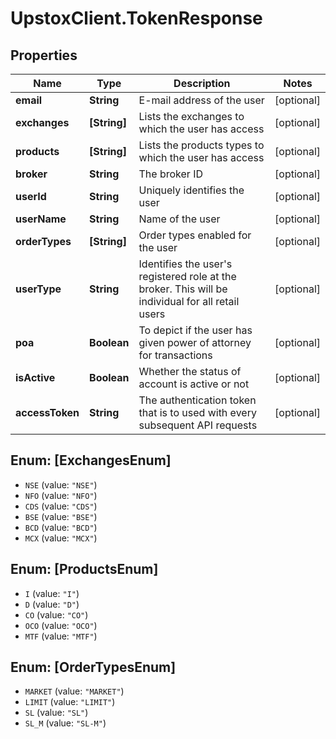 # UpstoxClient.TokenResponse

## Properties
Name | Type | Description | Notes
------------ | ------------- | ------------- | -------------
**email** | **String** | E-mail address of the user | [optional] 
**exchanges** | **[String]** | Lists the exchanges to which the user has access | [optional] 
**products** | **[String]** | Lists the products types to which the user has access | [optional] 
**broker** | **String** | The broker ID | [optional] 
**userId** | **String** | Uniquely identifies the user | [optional] 
**userName** | **String** | Name of the user | [optional] 
**orderTypes** | **[String]** | Order types enabled for the user | [optional] 
**userType** | **String** |   Identifies the user&#x27;s registered role at the broker. This will be individual for all retail users | [optional] 
**poa** | **Boolean** |   To depict if the user has given power of attorney for transactions | [optional] 
**isActive** | **Boolean** |   Whether the status of account is active or not | [optional] 
**accessToken** | **String** | The authentication token that is to used with every subsequent API requests | [optional] 

<a name="[ExchangesEnum]"></a>
## Enum: [ExchangesEnum]

* `NSE` (value: `"NSE"`)
* `NFO` (value: `"NFO"`)
* `CDS` (value: `"CDS"`)
* `BSE` (value: `"BSE"`)
* `BCD` (value: `"BCD"`)
* `MCX` (value: `"MCX"`)


<a name="[ProductsEnum]"></a>
## Enum: [ProductsEnum]

* `I` (value: `"I"`)
* `D` (value: `"D"`)
* `CO` (value: `"CO"`)
* `OCO` (value: `"OCO"`)
* `MTF` (value: `"MTF"`)


<a name="[OrderTypesEnum]"></a>
## Enum: [OrderTypesEnum]

* `MARKET` (value: `"MARKET"`)
* `LIMIT` (value: `"LIMIT"`)
* `SL` (value: `"SL"`)
* `SL_M` (value: `"SL-M"`)

